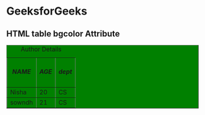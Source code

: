 <!DOCTYPE html>
<html>
 <head>
    <title>
        HTML table bgcolor Attribute
    </title>
</head>
 
<body>
    <h1>GeeksforGeeks</h1>
  <h2>HTML table bgcolor Attribute</h2>
  <table border="1"
           bgcolor="green">
        <caption>
          Author Details
      </caption>
  <tr>
            <th><h5>NAME</h5></th>
            <th><h5>AGE</h5></th>
            <th><h5>dept</h5></th>
        </tr>
        <tr>
            <td>Nisha</td>
            <td>20</td>
            <td>CS</td>
        </tr>
        <tr>
            <td>sowndh</td>
            <td>21</td>
            <td>CS</td>
        </tr>
    </table>
</body>
 </html>





